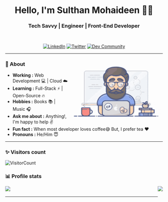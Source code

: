 <h1 align="center"> Hello, I'm Sulthan Mohaideen 👨‍💻 </h1>

<h3 align="center">  Tech Savvy | Engineer | Front-End Developer </h3> <br>

<p align="center"> 
<a href="https://www.linkedin.com/in/sulthannk/"><img alt="LinkedIn" src="https://img.shields.io/badge/-Sulthan_Mohaideen-blue?style=flat-square&logo=Linkedin&logoColor=white&link=https://www.linkedin.com/in/sulthannk/"></a>
<a href="https://twitter.com/SulthanNK"><img alt="Twitter" src="https://img.shields.io/badge/-SulthanNK-1ca0f1?style=flat-square&logo=twitter&logoColor=white&link=https://twitter.com/SulthanNK"></a>
<a href="https://dev.to/sulthannk"><img alt="Dev Community" src="https://img.shields.io/badge/-SulthanNK-black?style=flat-square&logo=dev.to&logoColor=white&link=https://dev.to/sulthannk"></a>
</p>

---------------------------------------------------------------------------------------------------------------------------------------------------------------------------------
<!-- credits for gif https://giphy.com/izmiragency -->

<img align="right" height="200" width="300" src="dev.gif">

### 🤔 About
-  **Working :**  Web Development :computer: | Cloud :cloud: 
-  **Learning :** <!--Mobile-App Development :iphone: |--> Full-Stack :zap: | Open-Source :fire:	
-  **Hobbies :** Books :books: | Music :headphones:
-  **Ask me about :** Anything!, I'm happy to help :v:
-  **Fun fact :** When most developer loves coffee:sweat_smile: But, I prefer tea :heart: 
-  **Pronouns :** He/Him :innocent: 


---------------------------------------------------------------------------------------------------------------------------------------------------------------------------------
### ✨ Visitors count

<!-- p align="left"> <img src="https://komarev.com/ghpvc/?username=SulthanNK" alt="SulthanNK" /> </p> -->

![VisitorCount](https://profile-counter.glitch.me/{SulthanNK}/count.svg)

### 📊 Profile stats

<img align="right" height="180em" src="https://github-readme-stats.vercel.app/api/top-langs/?username=SulthanNK&show_icons=true&title_color=fff&icon_color=79ff97&text_color=9f9f9f&bg_color=151515&layout=compact&langs_count=6" />
<img height="180em" src="https://github-readme-stats.vercel.app/api?username=SulthanNK&show_icons=true&title_color=fff&icon_color=79ff97&text_color=9f9f9f&bg_color=151515" />

-------------------------------------------------------------------------------------------------------------------------------------------------------------------------------
<!--[![SulthanNK's github stats](https://github-readme-stats.vercel.app/api?username=SulthanNK&show_icons=true&title_color=fff&icon_color=79ff97&text_color=9f9f9f&bg_color=151515)](https://github.com/SulthanNK/github-readme-stats)-->

<!--[![Top Langs](https://github-readme-stats.vercel.app/api/top-langs/?username=SulthanNK&&show_icons=true&title_color=fff&icon_color=79ff97&text_color=9f9f9f&bg_color=151515)](https://github.com/SulthanNK/)-->

<!-- <details>	
  <summary><b></b></summary>
</details>-->

<!--
[![Twitter Badge](https://img.shields.io/badge/-SulthanNK-1ca0f1?style=flat-square&logo=twitter&logoColor=white&link=https://twitter.com/SulthanNK)](https://twitter.com/SulthanNK) 
[![Linkedin Badge](https://img.shields.io/badge/-Sulthan_Mohaideen-blue?style=flat-square&logo=Linkedin&logoColor=white&link=https://www.linkedin.com/in/sulthannk/)](https://www.linkedin.com/in/sulthannk/) 
[![Dev Badge](https://img.shields.io/badge/-SulthanNK-black?style=flat-square&logo=dev.to&logoColor=white&link=https://dev.to/sulthannk)](https://dev.to/sulthannk)
[![Mail Badge](https://img.shields.io/badge/-Gmail-c14438?style=flat-square&logo=Gmail&logoColor=white&link=mailto:ishagupta2103@gmail.com)](mailto:sulthannk98@gmail.com)

### Hi there 👋 

**SulthanNK/SulthanNK** is a ✨ _special_ ✨ repository because its `README.md` (this file) appears on your GitHub profile. 

- 🔭 I’m currently working on ...
- 🌱 I’m currently learning the ...
- 👯 I’m looking to collaborate on ...
- 🤔 I’m looking for help with ...
- 💬 Ask me about: ...
- 📫 How to reach me: ...
- 😄 Pronouns: ...
- ⚡ Fun fact: ...

-->
